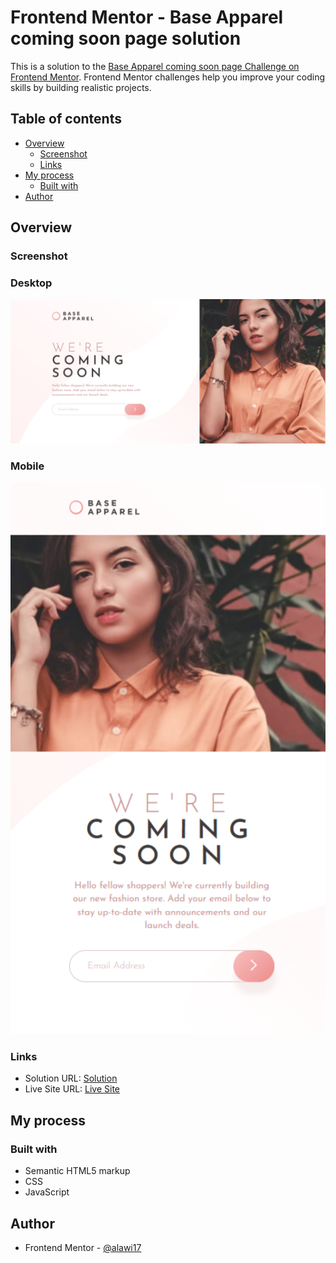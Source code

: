 # Frontend Mentor - Base Apparel coming soon page solution

This is a solution to the [Base Apparel coming soon page Challenge on Frontend Mentor](https://www.frontendmentor.io/challenges/base-apparel-coming-soon-page-5d46b47f8db8a7063f9331a0). Frontend Mentor challenges help you improve your coding skills by building realistic projects.

## Table of contents

- [Overview](#overview)
  - [Screenshot](#screenshot)
  - [Links](#links)
- [My process](#my-process)
  - [Built with](#built-with)
- [Author](#author)

## Overview

### Screenshot

### Desktop

![](./images/Desktop.png)

### Mobile

![](./images/Mobile.png)

### Links

- Solution URL: [Solution]()
- Live Site URL: [Live Site]()

## My process

### Built with

- Semantic HTML5 markup
- CSS
- JavaScript

## Author

- Frontend Mentor - [@alawi17](https://www.frontendmentor.io/profile/alawi17)
